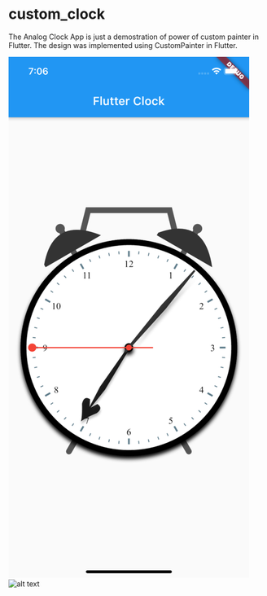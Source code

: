 # custom_clock

The Analog Clock App is just a demostration of power of custom painter in Flutter. The design was implemented using CustomPainter in Flutter.


![alt text](https://github.com/Aanu1995/Layout-and-Painting-in-Flutter/blob/master/2.0%20Intermediate/custom_clock/1.png?raw=true)
![alt text](https://github.com/Aanu1995/Layout-and-Painting-in-Flutter/blob/master/2.0%20Intermediate/custom_clock/2.png?raw=true)
